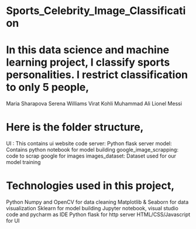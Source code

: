 # Sports_Celebrity_Image_Classification
# In this data science and machine learning project, I classify sports personalities. I restrict classification to only 5 people,

Maria Sharapova
Serena Williams
Virat Kohli
Muhammad Ali
Lionel Messi

# Here is the folder structure,
UI : This contains ui website code
server: Python flask server
model: Contains python notebook for model building
google_image_scrapping: code to scrap google for images
images_dataset: Dataset used for our model training

# Technologies used in this project,
Python
Numpy and OpenCV for data cleaning
Matplotlib & Seaborn for data visualization
Sklearn for model building
Jupyter notebook, visual studio code and pycharm as IDE
Python flask for http server
HTML/CSS/Javascript for UI
